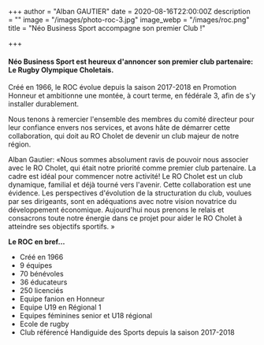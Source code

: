 +++
author = "Alban GAUTIER"
date = 2020-08-16T22:00:00Z
description = ""
image = "/images/photo-roc-3.jpg"
image_webp = "/images/roc.png"
title = "Néo Business Sport accompagne son premier Club !"

+++
#### Néo Business Sport est heureux d'annoncer son premier club partenaire: Le Rugby Olympique Choletais.

Créé en 1966, le ROC évolue depuis la saison 2017-2018 en Promotion Honneur et ambitionne une montée, à court terme, en fédérale 3, afin de s'y installer durablement.

Nous tenons à remercier l'ensemble des membres du comité directeur pour leur confiance envers nos services, et avons hâte de démarrer cette collaboration, qui doit au RO Cholet de devenir un club majeur de notre région.

Alban Gautier: «Nous sommes absolument ravis de pouvoir nous associer avec le RO Cholet, qui était notre priorité comme premier club partenaire. La cadre est idéal pour commencer notre activité! Le RO Cholet est un club dynamique, familial et déjà tourné vers l'avenir. Cette collaboration est une évidence. Les perspectives d'évolution de la structuration du club, voulues par ses dirigeants, sont en adéquations avec notre vision novatrice du développement économique. Aujourd'hui nous prenons le relais et consacrons toute notre énergie dans ce projet pour aider le RO Cholet à atteindre ses objectifs sportifs. »

**Le ROC en bref…**

* Créé en 1966
* 9 équipes
* 70 bénévoles
* 36 éducateurs
* 250 licenciés
* Equipe fanion en Honneur
* Equipe U19 en Régional 1
* Equipes féminines senior et U18 régional
* Ecole de rugby
* Club référencé Handiguide des Sports depuis la saison 2017-2018